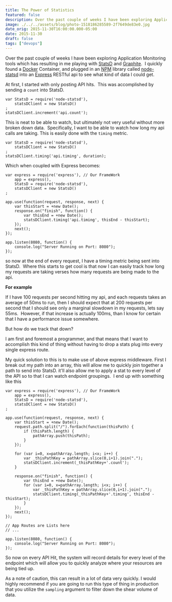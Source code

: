 ```yaml
---
title: The Power of Statistics
featured: false
description: Over the past couple of weeks I have been exploring Application Monitoring toolswhich has resulting in me playing with StatsD  and Graphite .  I quickly found a Docker  Container, and plugged in an NPM library called node-statsd into an Express RESTful api to see what kind of data I could get.At firs
image: ./../../assets/blog/photo-1518186285589-2f7649de83e0.jpg
date_orig: 2015-11-30T16:00:00.000-05:00
date: 2015-11-30
draft: false
tags: ["devops"]
---
```


Over the past couple of weeks I have been exploring Application Monitoring tools which has resulting in me playing with [StatsD](https://github.com/etsy/statsd) and [Graphite](https://graphite.readthedocs.org/en/latest/).  I quickly found a [Docker](https://www.docker.com/) Container, and plugged in an [NPM](https://www.npmjs.com/) library called [node-statsd](https://www.npmjs.com/package/node-statsd) into an [Express](https://expressjs.com/) RESTful api to see what kind of data I could get.

At first, I started with only posting API hits.  This was accomplished by sending a `count` into StatsD.

```
var StatsD = require('node-statsd'),
    statsDClient = new StatsD()
;
statsDClient.increment('api.count');
```

This is neat to be able to watch, but ultimately not very useful without more broken down data.  Specifically, I want to be able to watch how long my api calls are taking. This is easily done with the `timing` metric.

```
var StatsD = require('node-statsd'),
    statsDClient = new StatsD()
;
statsDClient.timing('api.timing', duration);
```

Which when coupled with Express becomes:

```
var express = require('express'), // Our FrameWork
    app = express(),
    StatsD = require('node-statsd'),
    statsDClient = new StatsD()
;

app.use(function(request, response, next) {
    var thisStart = +new Date();
    response.on("finish", function() {
        var thisEnd = +new Date();
        statsDClient.timing('api.timing', thisEnd - thisStart);
    });
    next();
});

app.listen(8080, function() {
    console.log("Server Running on Port: 8080");
});
```

so now at the end of every request, I have a timing metric being sent into StatsD.  Where this starts to get cool is that now I can easily track how long my requests are taking verses how many requests are being made to the api.

**For example**

If I have 100 requests per second hitting my api, and each requests takes an average of 50ms to run, then I should expect that at 200 requests per second that I should see only a marginal slowdown in my requests, lets say 55ms.  However, if that increase is actually 100ms, than I know for certain that I have a performance issue somewhere.

But how do we track that down?

I am first and foremost a programmer, and that means that I want to accomplish this kind of thing without having to drop a stats plug into every single express route.

My quick solution to this is to make use of above express middleware. First I break out my path into an array, this will allow me to quickly join together a path to send into StatsD. it'll also allow me to apply a stat to every level of the API so to that I can watch endpoint groupings.  I end up with something like this

```
var express = require('express'), // Our FrameWork
    app = express(),
    StatsD = require('node-statsd'),
    statsDClient = new StatsD()
;

app.use(function(request, response, next) {
    var thisStart = +new Date();
    request.path.split("/").forEach(function(thisPath) {
        if (thisPath.length) {
            pathArray.push(thisPath);
        }
    });

    for (var i=0, x=pathArray.length; i<x; i++) {
        var _thisPathKey = pathArray.slice(0,i+1).join(".");
        statsDClient.increment(_thisPathKey+'.count');
    }

    response.on("finish", function() {
        var thisEnd = +new Date();
        for (var i=0, x=pathArray.length; i<x; i++) {
            var _thisPathKey = pathArray.slice(0,i+1).join(".");
            statsDClient.timing(_thisPathKey+'.timing', thisEnd - thisStart);
        }
    });
    next();
});

// App Routes are Lists here
// ...

app.listen(8080, function() {
    console.log("Server Running on Port: 8080");
});
```

So now on every API Hit, the system will record details for every level of the endpoint which will allow you to quickly analyze where your resources are being tied up.

As a note of caution, this can result in a lot of data very quickly. I would highly recommend if you are going to run this type of thing in production that you utilize the `sampling` argument to filter down the shear volume of data.
